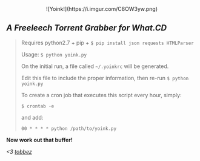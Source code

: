 <center>![Yoink!](https://i.imgur.com/C8OW3yw.png)</center>

*A Freeleech Torrent Grabber for What.CD*
---

>Requires python2.7 + pip + `$ pip install json requests HTMLParser`
>
>Usage: `$ python yoink.py`
>
>On the initial run, a file called `~/.yoinkrc` will be generated.
>
>Edit this file to include the proper information, then re-run `$ python yoink.py`
>
>To create a cron job that executes this script every hour, simply:
>
>`$ crontab -e`
>
>and add:
>
>`00 * * * * python /path/to/yoink.py`


**Now work out that buffer!**

*<3 [tobbez](https://what.cd/user.php?id=605)*
